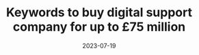 ---
category:
- .nan
date: 2023-07-19
keyword_suggestion: low code no code digital transformation
post_inspiration: https://www.sharesmagazine.co.uk/news/market/1670233481941110100/keywords-to-buy-digital-support-company-for-up-to-gbp75-million
silot_terms: digital automation
title: Keywords to buy digital <b>support</b> company for up to £75 million
---